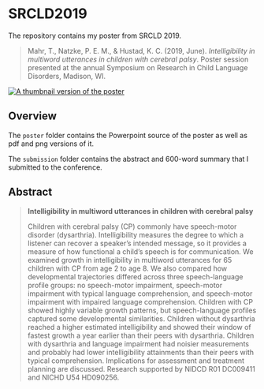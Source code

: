 SRCLD2019
========================================================================

The repository contains my poster from SRCLD 2019.

> Mahr, T., Natzke, P. E. M., & Hustad, K. C. (2019, June).
> *Intelligibility in multiword utterances in children with cerebral
> palsy*. Poster session presented at the annual Symposium on Research
> in Child Language Disorders, Madison, WI.

[![A thumbnail version of the
poster](poster/Mahr-SRCLD2019-thumbnail.png)](poster/)


Overview
------------------------------------------------------------------------

The `poster` folder contains the Powerpoint source of the poster as well
as pdf and png versions of it.

The `submission` folder contains the abstract and 600-word summary that
I submitted to the conference.


Abstract
------------------------------------------------------------------------

> **Intelligibility in multiword utterances in children with cerebral
> palsy**
> 
> Children with cerebral palsy (CP) commonly have speech-motor disorder
> (dysarthria). Intelligibility measures the degree to which a listener
> can recover a speaker’s intended message, so it provides a measure of
> how functional a child’s speech is for communication. We examined
> growth in intelligibility in multiword utterances for 65 children with
> CP from age 2 to age 8. We also compared how developmental
> trajectories differed across three speech-language profile groups: no
> speech-motor impairment, speech-motor impairment with typical language
> comprehension, and speech-motor impairment with impaired language
> comprehension. Children with CP showed highly variable growth
> patterns, but speech-language profiles captured some developmental
> similarities. Children without dysarthria reached a higher estimated
> intelligibility and showed their window of fastest growth a year
> earlier than their peers with dysarthria. Children with dysarthria and
> language impairment had noisier measurements and probably had lower
> intelligibility attainments than their peers with typical
> comprehension. Implications for assessment and treatment planning are
> discussed. Research supported by NIDCD R01 DC009411 and NICHD U54
> HD090256.
